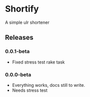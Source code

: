 # Shortify
A simple ulr shortener

## Releases

### 0.0.1-beta

- Fixed stress test rake task

### 0.0.0-beta

- Everything works, docs still to write.
- Needs stress test
